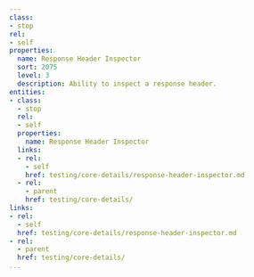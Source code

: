 ```yaml
---
class:
- stop
rel:
- self
properties:
  name: Response Header Inspector
  sort: 2075
  level: 3
  description: Ability to inspect a response header.
entities:
- class:
  - stop
  rel:
  - self
  properties:
    name: Response Header Inspector
  links:
  - rel:
    - self
    href: testing/core-details/response-header-inspector.md
  - rel:
    - parent
    href: testing/core-details/
links:
- rel:
  - self
  href: testing/core-details/response-header-inspector.md
- rel:
  - parent
  href: testing/core-details/
...
```

